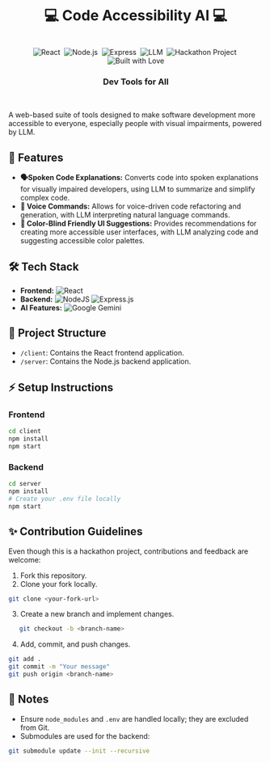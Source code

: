 <div align="center">
   <h1>💻 Code Accessibility AI 💻</h1>
   <br/>
   <img src="https://img.shields.io/badge/Frontend-React-blue?logo=react&logoColor=white" alt="React">&nbsp;
   <img src="https://img.shields.io/badge/Backend-Node.js-green?logo=node.js&logoColor=white" alt="Node.js">&nbsp;
   <img src="https://img.shields.io/badge/Framework-Express-black?logo=express&logoColor=white" alt="Express">&nbsp;
   <img src="https://img.shields.io/badge/AI-Google%20Gemini-orange" alt="LLM">&nbsp;
   <img src="https://img.shields.io/badge/Project-Hackathon-blueviolet" alt="Hackathon Project">&nbsp;
   <img src="https://img.shields.io/badge/Built%20with-%E2%9D%A4%EF%B8%8F-red&color=black" alt="Built with Love">
   <br/>
   <h3>Dev Tools for All</h3>
   <br/>
</div>

A web-based suite of tools designed to make software development more accessible to everyone, especially people with visual impairments, powered by LLM.

## 🚀 Features

*   **🗣️Spoken Code Explanations:** Converts code into spoken explanations for visually impaired developers, using LLM to summarize and simplify complex code.
*   **🎤 Voice Commands:** Allows for voice-driven code refactoring and generation, with LLM interpreting natural language commands.
*   **🎨 Color-Blind Friendly UI Suggestions:** Provides recommendations for creating more accessible user interfaces, with LLM analyzing code and suggesting accessible color palettes.

## 🛠️ Tech Stack

*   **Frontend:** ![React](https://img.shields.io/badge/react-%2320232a.svg?style=for-the-badge&logo=react&logoColor=%2361DAFB)
*   **Backend:** ![NodeJS](https://img.shields.io/badge/node.js-6DA55F?style=for-the-badge&logo=node.js&logoColor=white)  ![Express.js](https://img.shields.io/badge/express.js-%23404d59.svg?style=for-the-badge&logo=express&logoColor=%2361DAFB)
*   **AI Features:** ![Google Gemini](https://img.shields.io/badge/google%20gemini-8E75B2?style=for-the-badge&logo=google%20gemini&logoColor=white)

## 📁 Project Structure

*   `/client`: Contains the React frontend application.
*   `/server`: Contains the Node.js backend application.

## ⚡ Setup Instructions
### Frontend

```bash
cd client
npm install
npm start
```
### Backend

```bash
cd server
npm install
# Create your .env file locally
npm start
```

## ✨ Contribution Guidelines
Even though this is a hackathon project, contributions and feedback are welcome:
1. Fork this repository.
2. Clone your fork locally.

```bash
git clone <your-fork-url>
```

3. Create a new branch and implement changes.
```bash
   git checkout -b <branch-name>
```
4. Add, commit, and push changes.
   
```bash
git add .
git commit -m "Your message"
git push origin <branch-name>
```

## 📌 Notes
- Ensure `node_modules` and `.env` are handled locally; they are excluded from Git.
- Submodules are used for the backend:
```bash
git submodule update --init --recursive
```

